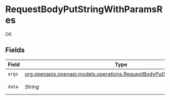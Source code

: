 # RequestBodyPutStringWithParamsRes

OK


## Fields

| Field                                                                                                                                      | Type                                                                                                                                       | Required                                                                                                                                   | Description                                                                                                                                | Example                                                                                                                                    |
| ------------------------------------------------------------------------------------------------------------------------------------------ | ------------------------------------------------------------------------------------------------------------------------------------------ | ------------------------------------------------------------------------------------------------------------------------------------------ | ------------------------------------------------------------------------------------------------------------------------------------------ | ------------------------------------------------------------------------------------------------------------------------------------------ |
| `args`                                                                                                                                     | [org.openapis.openapi.models.operations.RequestBodyPutStringWithParamsArgs](../../models/operations/RequestBodyPutStringWithParamsArgs.md) | :heavy_check_mark:                                                                                                                         | N/A                                                                                                                                        |                                                                                                                                            |
| `data`                                                                                                                                     | *String*                                                                                                                                   | :heavy_check_mark:                                                                                                                         | N/A                                                                                                                                        | Hello world                                                                                                                                |
